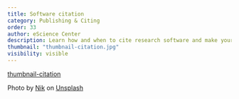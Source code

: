 ```yaml
---
title: Software citation
category: Publishing & Citing
order: 33
author: eScience Center
description: Learn how and when to cite research software and make your software citable and why it is important. 
thumbnail: "thumbnail-citation.jpg"
visibility: visible
---
```


[thumbnail-citation](https://unsplash.com/photos/difficult-roads-lead-to-beautiful-destinations-desk-decor-z1d-LP8sjuI?utm_content=creditShareLink&utm_medium=referral&utm_source=unsplash)

Photo by <a href="https://unsplash.com/@helloimnik?utm_content=creditCopyText&utm_medium=referral&utm_source=unsplash">Nik</a> on <a href="https://unsplash.com/photos/difficult-roads-lead-to-beautiful-destinations-desk-decor-z1d-LP8sjuI?utm_content=creditCopyText&utm_medium=referral&utm_source=unsplash">Unsplash</a>